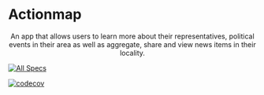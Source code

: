 # Actionmap

<div style="text-align: center;">

An app that allows users to learn more about their representatives,
political events in their area as well as aggregate, share and view news items in their locality.

</div>

<!-- TODO: Update these for your repo! -->

[![All Specs](https://github.com/cs169/fa22-actionmap-fa22-40/actions/workflows/specs.yml/badge.svg)](https://github.com/cs169/fa22-actionmap-fa22-40/actions/workflows/specs.yml)

[![codecov](https://codecov.io/gh/saasbook/hw-agile-iterations/branch/master/graph/badge.svg?token=SGYCvQX4Us)](https://codecov.io/gh/saasbook/hw-agile-iterations)
